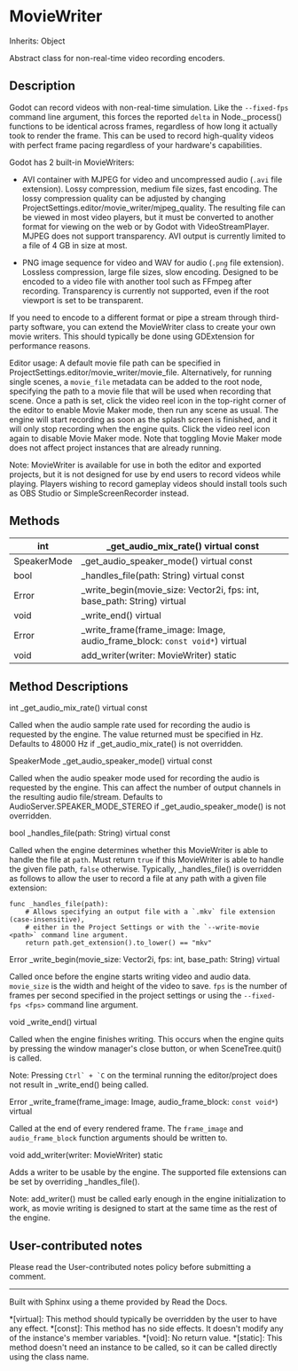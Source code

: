 # MovieWriter

Inherits: Object

Abstract class for non-real-time video recording encoders.

## Description

Godot can record videos with non-real-time simulation. Like the `--fixed-fps`
command line argument, this forces the reported `delta` in Node._process()
functions to be identical across frames, regardless of how long it actually
took to render the frame. This can be used to record high-quality videos with
perfect frame pacing regardless of your hardware's capabilities.

Godot has 2 built-in MovieWriters:

  * AVI container with MJPEG for video and uncompressed audio (`.avi` file extension). Lossy compression, medium file sizes, fast encoding. The lossy compression quality can be adjusted by changing ProjectSettings.editor/movie_writer/mjpeg_quality. The resulting file can be viewed in most video players, but it must be converted to another format for viewing on the web or by Godot with VideoStreamPlayer. MJPEG does not support transparency. AVI output is currently limited to a file of 4 GB in size at most.

  * PNG image sequence for video and WAV for audio (`.png` file extension). Lossless compression, large file sizes, slow encoding. Designed to be encoded to a video file with another tool such as FFmpeg after recording. Transparency is currently not supported, even if the root viewport is set to be transparent.

If you need to encode to a different format or pipe a stream through third-
party software, you can extend the MovieWriter class to create your own movie
writers. This should typically be done using GDExtension for performance
reasons.

Editor usage: A default movie file path can be specified in
ProjectSettings.editor/movie_writer/movie_file. Alternatively, for running
single scenes, a `movie_file` metadata can be added to the root node,
specifying the path to a movie file that will be used when recording that
scene. Once a path is set, click the video reel icon in the top-right corner
of the editor to enable Movie Maker mode, then run any scene as usual. The
engine will start recording as soon as the splash screen is finished, and it
will only stop recording when the engine quits. Click the video reel icon
again to disable Movie Maker mode. Note that toggling Movie Maker mode does
not affect project instances that are already running.

Note: MovieWriter is available for use in both the editor and exported
projects, but it is not designed for use by end users to record videos while
playing. Players wishing to record gameplay videos should install tools such
as OBS Studio or SimpleScreenRecorder instead.

## Methods

int | _get_audio_mix_rate() virtual const  
---|---  
SpeakerMode | _get_audio_speaker_mode() virtual const  
bool | _handles_file(path: String) virtual const  
Error | _write_begin(movie_size: Vector2i, fps: int, base_path: String) virtual  
void | _write_end() virtual  
Error | _write_frame(frame_image: Image, audio_frame_block: `const void*`) virtual  
void | add_writer(writer: MovieWriter) static  
  
## Method Descriptions

int _get_audio_mix_rate() virtual const

Called when the audio sample rate used for recording the audio is requested by
the engine. The value returned must be specified in Hz. Defaults to 48000 Hz
if _get_audio_mix_rate() is not overridden.

SpeakerMode _get_audio_speaker_mode() virtual const

Called when the audio speaker mode used for recording the audio is requested
by the engine. This can affect the number of output channels in the resulting
audio file/stream. Defaults to AudioServer.SPEAKER_MODE_STEREO if
_get_audio_speaker_mode() is not overridden.

bool _handles_file(path: String) virtual const

Called when the engine determines whether this MovieWriter is able to handle
the file at `path`. Must return `true` if this MovieWriter is able to handle
the given file path, `false` otherwise. Typically, _handles_file() is
overridden as follows to allow the user to record a file at any path with a
given file extension:

    
    
    func _handles_file(path):
        # Allows specifying an output file with a `.mkv` file extension (case-insensitive),
        # either in the Project Settings or with the `--write-movie <path>` command line argument.
        return path.get_extension().to_lower() == "mkv"
    

Error _write_begin(movie_size: Vector2i, fps: int, base_path: String) virtual

Called once before the engine starts writing video and audio data.
`movie_size` is the width and height of the video to save. `fps` is the number
of frames per second specified in the project settings or using the `--fixed-
fps <fps>` command line argument.

void _write_end() virtual

Called when the engine finishes writing. This occurs when the engine quits by
pressing the window manager's close button, or when SceneTree.quit() is
called.

Note: Pressing ``Ctrl` + `C`` on the terminal running the editor/project does
not result in _write_end() being called.

Error _write_frame(frame_image: Image, audio_frame_block: `const void*`)
virtual

Called at the end of every rendered frame. The `frame_image` and
`audio_frame_block` function arguments should be written to.

void add_writer(writer: MovieWriter) static

Adds a writer to be usable by the engine. The supported file extensions can be
set by overriding _handles_file().

Note: add_writer() must be called early enough in the engine initialization to
work, as movie writing is designed to start at the same time as the rest of
the engine.

## User-contributed notes

Please read the User-contributed notes policy before submitting a comment.

* * *

Built with Sphinx using a theme provided by Read the Docs.

  *[virtual]: This method should typically be overridden by the user to have any effect.
  *[const]: This method has no side effects. It doesn't modify any of the instance's member variables.
  *[void]: No return value.
  *[static]: This method doesn't need an instance to be called, so it can be called directly using the class name.

